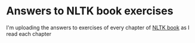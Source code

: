 # Answers to NLTK book exercises


I'm uploading the answers to exercises of every chapter of [NLTK book](https://www.nltk.org/book/) as I read each chapter
